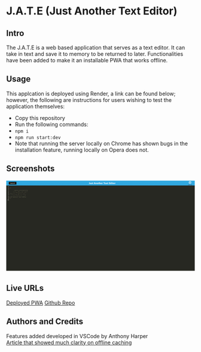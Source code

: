 # J.A.T.E (Just Another Text Editor)

## Intro
The J.A.T.E is a web based application that serves as a text editor. It can take in text and save it to memory to be returned to later. Functionalities have been added to make it an installable PWA that works offline.

## Usage
This applcation is deployed using Render, a link can be found below; however, the following are instructions for users wishing to test the application themselves:
- Copy this repository
- Run the following commands: 
- `npm i`
- `npm run start:dev`
- Note that running the server locally on Chrome has shown bugs in the installation feature, running locally on Opera does not.
## Screenshots
![Picture showing installibility of the PWA](/assets/screen1.gif)

## Live URLs
[Deployed PWA](https://jate-khkg.onrender.com/)
[Github Repo](https://github.com/aharper2568/JATE)

## Authors and Credits
Features added developed in VSCode by Anthony Harper\
[Article that showed much clarity on offline caching](https://developer.chrome.com/docs/workbox/modules/workbox-recipes#static_resources_cache)
